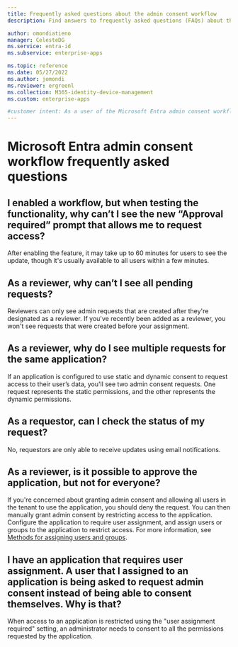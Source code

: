 ```yaml
---
title: Frequently asked questions about the admin consent workflow
description: Find answers to frequently asked questions (FAQs) about the admin consent workflow.

author: omondiatieno
manager: CelesteDG
ms.service: entra-id
ms.subservice: enterprise-apps

ms.topic: reference
ms.date: 05/27/2022
ms.author: jomondi
ms.reviewer: ergreenl
ms.collection: M365-identity-device-management
ms.custom: enterprise-apps

#customer intent: As a user of the Microsoft Entra admin consent workflow, I want to understand the functionality and troubleshooting steps, so that I can effectively enable and manage access requests for applications in my organization.
---
```


# Microsoft Entra admin consent workflow frequently asked questions

## I enabled a workflow, but when testing the functionality, why can’t I see the new “Approval required” prompt that allows me to request access?

After enabling the feature, it may take up to 60 minutes for users to see the update, though it's usually available to all users within a few minutes.

## As a reviewer, why can’t I see all pending requests?

Reviewers can only see admin requests that are created after they're designated as a reviewer. If you've recently been added as a reviewer, you won't see requests that were created before your assignment.

## As a reviewer, why do I see multiple requests for the same application?
  
If an application is configured to use static and dynamic consent to request access to their user’s data, you'll see two admin consent requests. One request represents the static permissions, and the other represents the dynamic permissions.

## As a requestor, can I check the status of my request?

No, requestors are only able to receive updates using email notifications.

## As a reviewer, is it possible to approve the application, but not for everyone?

If you're concerned about granting admin consent and allowing all users in the tenant to use the application, you should deny the request. You can then manually grant admin consent by restricting access to the application. Configure the application to require user assignment, and assign users or groups to the application to restrict access. For more information, see [Methods for assigning users and groups](./assign-user-or-group-access-portal.md).

## I have an application that requires user assignment. A user that I assigned to an application is being asked to request admin consent instead of being able to consent themselves. Why is that?

When access to an application is restricted using the "user assignment required" setting, an administrator needs to consent to all the permissions requested by the application.
